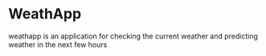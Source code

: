 # WeathApp
weathapp is an application for checking the current weather and predicting weather in the next few hours
